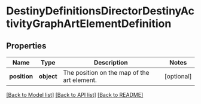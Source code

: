 # DestinyDefinitionsDirectorDestinyActivityGraphArtElementDefinition

## Properties
Name | Type | Description | Notes
------------ | ------------- | ------------- | -------------
**position** | **object** | The position on the map of the art element. | [optional] 

[[Back to Model list]](../README.md#documentation-for-models) [[Back to API list]](../README.md#documentation-for-api-endpoints) [[Back to README]](../README.md)



